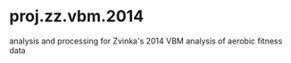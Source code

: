 proj.zz.vbm.2014
================

analysis and processing for Zvinka's 2014 VBM analysis of aerobic fitness data
